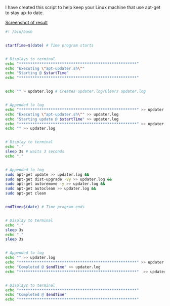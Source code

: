 I have created this script to help keep your Linux machine that use apt-get to stay up-to date.


[Screenshot of result](https://github.com/EddieGranados/Eduardo_Granados/blob/gh-pages/blog_posts/Screenshots/pc_maintenance_2022-06-23.png)


```bash
#! /bin/bash


startTime=$(date) # Time program starts


# Displays to terminal
echo "****************************************************"
echo "Executing \"apt-updater.sh\""
echo "Starting @ $startTime"
echo "****************************************************"


echo "" > updater.log # Creates updater.log/Clears updater.log


# Appended to log
echo "****************************************************" >> updater.log 
echo "Executing \"apt-updater.sh\"" >> updater.log
echo "Starting update @ $startTime" >> updater.log
echo "****************************************************" >> updater.log 
echo "" >> updater.log


# Display to terminal
echo "."
sleep 3s # waits 3 seconds
echo "."


# Appended to log
sudo apt-get update >> updater.log &&
sudo apt-get dist-upgrade -Vy >> updater.log &&
sudo apt-get autoremove -y >> updater.log &&
sudo apt-get autoclean >> updater.log &&
sudo apt-get clean


endTime=$(date) # Time program ends


# Display to terminal
echo "."
sleep 3s
echo "."
sleep 3s


# Appended to log
echo "" >> updater.log 
echo "****************************************************" >> updater.log 
echo "Completed @ $endTime" >> updater.log
echo "****************************************************"  >> updater.log


# Displays to terminal
echo "****************************************************"
echo "Completed @ $endTime"
echo "****************************************************"
```